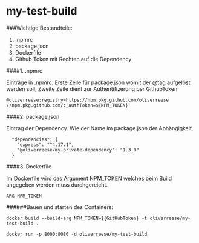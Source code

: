 # my-test-build

###Wichtige Bestandteile:
1. .npmrc
2. package.json
3. Dockerfile
4. Github Token mit Rechten auf die Dependency


####1. .npmrc

Einträge in .npmrc. Erste Zeile für package.json womit der @tag aufgelöst werden soll,
Zweite Zeile dient zur Authentifizerung per GithubToken

```
@oliverreese:registry=https://npm.pkg.github.com/oliverreese
//npm.pkg.github.com/:_authToken=${NPM_TOKEN}
```

####2. package.json


Eintrag der Dependency. Wie der Name im package.json der Abhängigkeit.
```
  "dependencies": {
    "express": "^4.17.1",
    "@oliverreese/my-private-dependency": "1.3.0"
  }
```

####3. Dockerfile

Im Dockerfile wird das Argument NPM_TOKEN welches beim Build angegeben werden muss durchgereicht.

```
ARG NPM_TOKEN
```

######Bauen und starten des Containers:

```
docker build --build-arg NPM_TOKEN=${GitHubToken} -t oliverreese/my-test-build .

docker run -p 8000:8080 -d oliverreese/my-test-build
```
